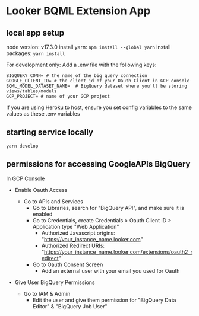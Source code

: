 # Looker BQML Extension App

## local app setup
node version: v17.3.0
install yarn: `npm install --global yarn`
install packages: `yarn install`

For development only:
Add a .env file with the following keys:
```
BIGQUERY_CONN= # the name of the big query connection
GOOGLE_CLIENT_ID= # the client id of your Oauth Client in GCP console
BQML_MODEL_DATASET_NAME=  # BigQuery dataset where you'll be storing views/tables/models
GCP_PROJECT= # name of your GCP project
```

If you are using Heroku to host, ensure you set config variables to the same values as these .env variables

## starting service locally
`yarn develop`


## permissions for accessing GoogleAPIs BigQuery
In GCP Console

- Enable Oauth Access
  - Go to APIs and Services
    - Go to Libraries, search for "BigQuery API", and make sure it is enabled
    - Go to Credentials, create Credentials > Oauth Client ID > Application type "Web Application"
      *  Authorized Javascript origins: "https://your_instance_name.looker.com"
      *  Authorized Redirect URIs: "https://your_instance_name.looker.com/extensions/oauth2_redirect"
    - Go to Oauth Consent Screen
      *  Add an external user with your email you used for Oauth

- Give User BigQuery Permissions
  - Go to IAM & Admin
    - Edit the user and give them permission for "BigQuery Data Editor" & "BigQuery Job User"
